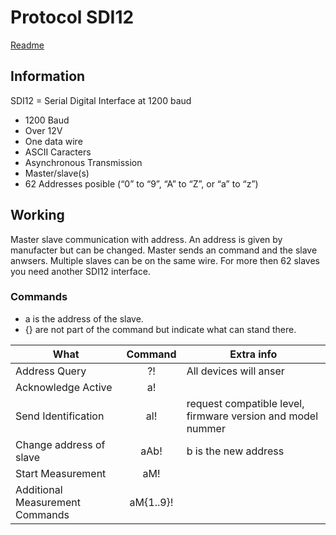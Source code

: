 # Protocol SDI12
[Readme](../README.md)
## Information

SDI12 = Serial Digital Interface at 1200 baud

- 1200 Baud
- Over 12V
- One data wire
- ASCII Caracters
- Asynchronous Transmission
- Master/slave(s)
- 62 Addresses posible (“0” to “9”, “A” to “Z”, or “a” to “z”)


## Working
Master slave communication with address. An address is given by manufacter but can be changed. Master sends an command and the slave anwsers. Multiple slaves can be on the same wire. For more then 62 slaves you need another SDI12 interface.
### Commands
- a is the address of the slave.
- {} are not part of the command but indicate what can stand there.

| What                            |  Command  | Extra info                                                  |
| ------------------------------- | :-------: | ----------------------------------------------------------- |
| Address Query                   |    ?!     | All devices will anser                                      |
| Acknowledge Active              |    a!     |                                                             |
| Send Identification             |    al!    | request compatible level, firmware version and model nummer |
| Change address of slave         |   aAb!    | b is the new address                                        |
| Start Measurement               |    aM!    |                                                             |
| Additional Measurement Commands | aM{1..9}! |                                                             |